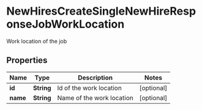 

# NewHiresCreateSingleNewHireResponseJobWorkLocation

Work location of the job

## Properties

| Name | Type | Description | Notes |
|------------ | ------------- | ------------- | -------------|
|**id** | **String** | Id of the work location |  [optional] |
|**name** | **String** | Name of the work location |  [optional] |



